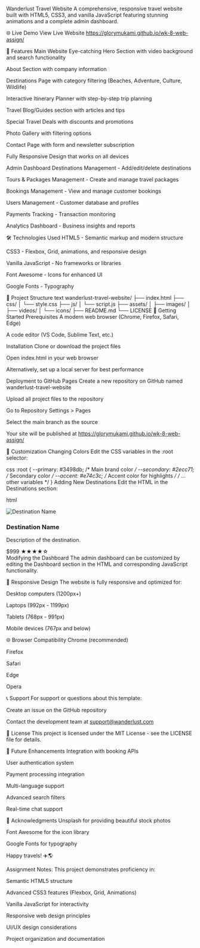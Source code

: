 Wanderlust Travel Website
A comprehensive, responsive travel website built with HTML5, CSS3, and vanilla JavaScript featuring stunning animations and a complete admin dashboard.

🌐 Live Demo
View Live Website
 https://glorymukami.github.io/wk-8-web-assign/

🌟 Features
Main Website
Eye-catching Hero Section with video background and search functionality

About Section with company information

Destinations Page with category filtering (Beaches, Adventure, Culture, Wildlife)

Interactive Itinerary Planner with step-by-step trip planning

Travel Blog/Guides section with articles and tips

Special Travel Deals with discounts and promotions

Photo Gallery with filtering options

Contact Page with form and newsletter subscription

Fully Responsive Design that works on all devices

Admin Dashboard
Destinations Management - Add/edit/delete destinations

Tours & Packages Management - Create and manage travel packages

Bookings Management - View and manage customer bookings

Users Management - Customer database and profiles

Payments Tracking - Transaction monitoring

Analytics Dashboard - Business insights and reports

🛠️ Technologies Used
HTML5 - Semantic markup and modern structure

CSS3 - Flexbox, Grid, animations, and responsive design

Vanilla JavaScript - No frameworks or libraries

Font Awesome - Icons for enhanced UI

Google Fonts - Typography

📁 Project Structure
text
wanderlust-travel-website/
├── index.html
├── css/
│   └── style.css
├── js/
│   └── script.js
├── assets/
│   ├── images/
│   ├── videos/
│   └── icons/
├── README.md
└── LICENSE
🚀 Getting Started
Prerequisites
A modern web browser (Chrome, Firefox, Safari, Edge)

A code editor (VS Code, Sublime Text, etc.)

Installation
Clone or download the project files

Open index.html in your web browser

Alternatively, set up a local server for best performance

Deployment to GitHub Pages
Create a new repository on GitHub named wanderlust-travel-website

Upload all project files to the repository

Go to Repository Settings > Pages

Select the main branch as the source

Your site will be published at  https://glorymukami.github.io/wk-8-web-assign/

🎨 Customization
Changing Colors
Edit the CSS variables in the :root selector:

css
:root {
    --primary: #3498db;     /* Main brand color */
    --secondary: #2ecc71;   /* Secondary color */
    --accent: #e74c3c;      /* Accent color for highlights */
    /* ... other variables */
}
Adding New Destinations
Edit the HTML in the Destinations section:

html
<div class="destination-card">
    <div class="card-image">
        <img src="path/to/your/image.jpg" alt="Destination Name">
    </div>
    <div class="card-content">
        <h3>Destination Name</h3>
        <p>Description of the destination.</p>
        <div class="card-meta">
            <span class="price">$999</span>
            <span class="rating">★★★★☆</span>
        </div>
    </div>
</div>
Modifying the Dashboard
The admin dashboard can be customized by editing the Dashboard section in the HTML and corresponding JavaScript functionality.

📱 Responsive Design
The website is fully responsive and optimized for:

Desktop computers (1200px+)

Laptops (992px - 1199px)

Tablets (768px - 991px)

Mobile devices (767px and below)

🌐 Browser Compatibility
Chrome (recommended)

Firefox

Safari

Edge

Opera

📞 Support
For support or questions about this template:

Create an issue on the GitHub repository

Contact the development team at support@wanderlust.com

📄 License
This project is licensed under the MIT License - see the LICENSE file for details.

🎯 Future Enhancements
Integration with booking APIs

User authentication system

Payment processing integration

Multi-language support

Advanced search filters

Real-time chat support

🙏 Acknowledgments
Unsplash for providing beautiful stock photos

Font Awesome for the icon library

Google Fonts for typography

Happy travels! ✈️🌎

Assignment Notes:
This project demonstrates proficiency in:

Semantic HTML5 structure

Advanced CSS3 features (Flexbox, Grid, Animations)

Vanilla JavaScript for interactivity

Responsive web design principles

UI/UX design considerations

Project organization and documentation